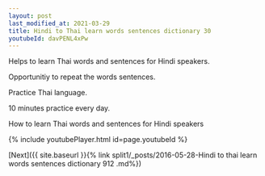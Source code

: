 ```yaml
---
layout: post
last_modified_at: 2021-03-29
title: Hindi to Thai learn words sentences dictionary 30 
youtubeId: davPENL4xPw
---
```

 
 
Helps to learn Thai words and sentences for Hindi speakers.

Opportunitiy to repeat the words sentences. 

Practice Thai language. 
 
10 minutes practice every day. 
 
How to learn Thai words and sentences for Hindi speakers 
 
{% include youtubePlayer.html id=page.youtubeId %}
 
 
[Next]({{ site.baseurl }}{% link  split1/_posts/2016-05-28-Hindi to thai learn words sentences dictionary 912 .md%})
 
